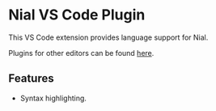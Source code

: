 # Nial VS Code Plugin
This VS Code extension provides language support for Nial.

Plugins for other editors can be found [here](https://github.com/niallang/Nial_Tooling).

## Features
* Syntax highlighting.
